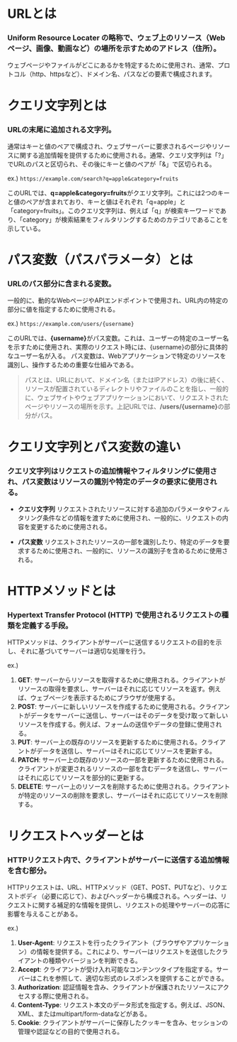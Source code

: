 # URLとは
### Uniform Resource Locater の略称で、ウェブ上のリソース（Webページ、画像、動画など）の場所を示すためのアドレス（住所）。
ウェブページやファイルがどこにあるかを特定するために使用され、通常、プロトコル（http、httpsなど）、ドメイン名、パスなどの要素で構成されます。

# クエリ文字列とは
### URLの末尾に追加される文字列。
通常はキーと値のペアで構成され、ウェブサーバーに要求されるページやリソースに関する追加情報を提供するために使用される。通常、クエリ文字列は「?」でURLのパスと区切られ、その後にキーと値のペアが「&」で区切られる。

ex.)
`https://example.com/search?q=apple&category=fruits`

このURLでは、**q=apple&category=fruits**がクエリ文字列。これには2つのキーと値のペアが含まれており、キーと値はそれぞれ「q=apple」と「category=fruits」。このクエリ文字列は、例えば「q」が検索キーワードであり、「category」が検索結果をフィルタリングするためのカテゴリであることを示している。

# パス変数（パスパラメータ）とは
### URLのパス部分に含まれる変数。
一般的に、動的なWebページやAPIエンドポイントで使用され、URL内の特定の部分に値を指定するために使用される。

ex.)
`https://example.com/users/{username}`

このURLでは、<strong>{username}</strong>がパス変数。これは、ユーザーの特定のユーザー名を示すために使用され、実際のリクエスト時には、{username}の部分に具体的なユーザー名が入る。
パス変数は、Webアプリケーションで特定のリソースを識別し、操作するための重要な仕組みである。

> パスとは、URLにおいて、ドメイン名（またはIPアドレス）の後に続く、リソースが配置されているディレクトリやファイルのことを指し、一般的に、ウェブサイトやウェブアプリケーションにおいて、リクエストされたページやリソースの場所を示す。上記URLでは、<strong>/users/{username}</strong>の部分がパス。

# クエリ文字列とパス変数の違い
### クエリ文字列はリクエストの追加情報やフィルタリングに使用され、パス変数はリソースの識別や特定のデータの要求に使用される。
- **クエリ文字列**
リクエストされたリソースに対する追加のパラメータやフィルタリング条件などの情報を渡すために使用され、一般的に、リクエストの内容を変更するために使用される。

- **パス変数**
リクエストされたリソースの一部を識別したり、特定のデータを要求するために使用され、一般的に、リソースの識別子を含めるために使用される。

# HTTPメソッドとは
### Hypertext Transfer Protocol (HTTP) で使用されるリクエストの種類を定義する手段。
HTTPメソッドは、クライアントがサーバーに送信するリクエストの目的を示し、それに基づいてサーバーは適切な処理を行う。

ex.)
1. **GET**: サーバーからリソースを取得するために使用される。クライアントがリソースの取得を要求し、サーバーはそれに応じてリソースを返す。例えば、ウェブページを表示するためにブラウザが使用する。
2. **POST**: サーバーに新しいリソースを作成するために使用される。クライアントがデータをサーバーに送信し、サーバーはそのデータを受け取って新しいリソースを作成する。例えば、フォームの送信やデータの登録に使用される。
3. **PUT**: サーバー上の既存のリソースを更新するために使用される。クライアントがデータを送信し、サーバーはそれに応じてリソースを更新する。
4. **PATCH**: サーバー上の既存のリソースの一部を更新するために使用される。クライアントが変更されるリソースの一部を含むデータを送信し、サーバーはそれに応じてリソースを部分的に更新する。
5. **DELETE**: サーバー上のリソースを削除するために使用される。クライアントが特定のリソースの削除を要求し、サーバーはそれに応じてリソースを削除する。

# リクエストヘッダーとは
### HTTPリクエスト内で、クライアントがサーバーに送信する追加情報を含む部分。
HTTPリクエストは、URL、HTTPメソッド（GET、POST、PUTなど）、リクエストボディ（必要に応じて）、およびヘッダーから構成される。ヘッダーは、リクエストに関する補足的な情報を提供し、リクエストの処理やサーバーの応答に影響を与えることがある。

ex.)
1. **User-Agent**: リクエストを行ったクライアント（ブラウザやアプリケーション）の情報を提供する。これにより、サーバーはリクエストを送信したクライアントの種類やバージョンを判断できる。
2. **Accept**: クライアントが受け入れ可能なコンテンツタイプを指定する。サーバーはこれを参照して、適切な形式のレスポンスを提供することができる。
3. **Authorization**: 認証情報を含み、クライアントが保護されたリソースにアクセスする際に使用される。
4. **Content-Type**: リクエスト本文のデータ形式を指定する。例えば、JSON、XML、またはmultipart/form-dataなどがある。
5. **Cookie**: クライアントがサーバーに保存したクッキーを含み、セッションの管理や認証などの目的で使用される。


